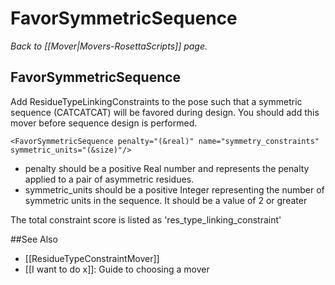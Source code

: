 # FavorSymmetricSequence
*Back to [[Mover|Movers-RosettaScripts]] page.*
## FavorSymmetricSequence

Add ResidueTypeLinkingConstraints to the pose such that a symmetric sequence (CATCATCAT) will be favored during design. You should add this mover before sequence design is performed.

    <FavorSymmetricSequence penalty="(&real)" name="symmetry_constraints" symmetric_units="(&size)"/> 

-   penalty should be a positive Real number and represents the penalty applied to a pair of asymmetric residues.
-   symmetric\_units should be a positive Integer representing the number of symmetric units in the sequence. It should be a value of 2 or greater

The total constraint score is listed as 'res\_type\_linking\_constraint'


##See Also

* [[ResidueTypeConstraintMover]]
* [[I want to do x]]: Guide to choosing a mover